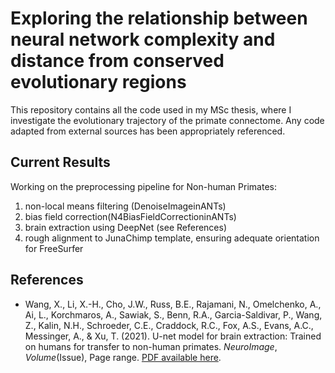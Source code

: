 # Exploring the relationship between neural network complexity and distance from conserved evolutionary regions
This repository contains all the code used in my MSc thesis, where I investigate the evolutionary trajectory of the primate connectome. Any code adapted from external sources has been appropriately referenced.

## Current Results 
Working on the preprocessing pipeline for Non-human Primates:
1. non-local means filtering (DenoiseImageinANTs)
2. bias field correction(N4BiasFieldCorrectioninANTs)
3. brain extraction using DeepNet (see References)
4. rough alignment to JunaChimp template, ensuring adequate orientation for FreeSurfer




## References
- Wang, X., Li, X.-H., Cho, J.W., Russ, B.E., Rajamani, N., Omelchenko, A., Ai, L., Korchmaros, A., Sawiak, S., Benn, R.A., Garcia-Saldivar, P., Wang, Z., Kalin, N.H., Schroeder, C.E., Craddock, R.C., Fox, A.S., Evans, A.C., Messinger, A., & Xu, T. (2021). U-net model for brain extraction: Trained on humans for transfer to non-human primates. *NeuroImage*, *Volume*(Issue), Page range. [PDF available here](https://foxlab.ucdavis.edu/publications/WangXu_Neuroimage_2021.pdf).

